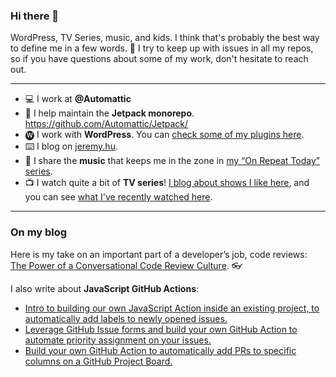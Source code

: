 ### Hi there 👋

WordPress, TV Series, music, and kids. I think that's probably the best way to define me in a few words. 🙂 I try to keep up with issues in all my repos, so if you have questions about some of my work, don't hesitate to reach out.

*********

- 💻 I work at **@Automattic**
- 🚀 I help maintain the **Jetpack monorepo**. https://github.com/Automattic/Jetpack/
- 🅦 I work with **WordPress**. You can [check some of my plugins here](https://profiles.wordpress.org/jeherve/#content-plugins).
- ⌨️ I blog on [jeremy.hu](https://jeremy.hu).
- 🎵 I share the **music** that keeps me in the zone in [my “On Repeat Today” series](https://jeremy.hu/tag/on-repeat-today/).
- 📺 I watch quite a bit of **TV series**! [I blog about shows I like here](https://jeremy.hu/category/culture/tv-culture/), and you can see [what I've recently watched here](https://trakt.tv/users/jeherve/history).

*********

### On my blog

Here is my take on an important part of a developer’s job, code reviews: [The Power of a Conversational Code Review Culture](https://jeremy.hu/the-power-of-a-conversational-code-review-culture/). 👓

I also write about **JavaScript GitHub Actions**:

- [Intro to building our own JavaScript Action inside an existing project, to automatically add labels to newly opened issues.](https://jeremy.hu/github-actions-build-javascript-action-part-1/)
- [Leverage GitHub Issue forms and build your own GitHub Action to automate priority assignment on your issues.](https://jeremy.hu/github-actions-build-javascript-action-part-2/)
- [Build your own GitHub Action to automatically add PRs to specific columns on a GitHub Project Board.](https://jeremy.hu/github-actions-javascript-action-part-3/)
